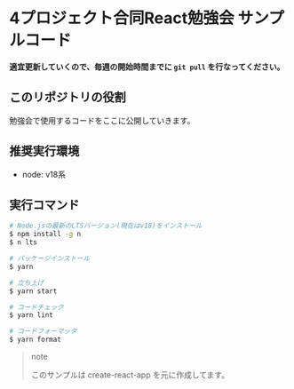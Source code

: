 # 4プロジェクト合同React勉強会 サンプルコード
**適宜更新していくので、毎週の開始時間までに `git pull` を行なってください。**

## このリポジトリの役割
勉強会で使用するコードをここに公開していきます。

## 推奨実行環境
- node: v18系

## 実行コマンド
```bash
# Node.jsの最新のLTSバージョン(現在はv18)をインストール
$ npm install -g n
$ n lts
```

```bash
# パッケージインストール
$ yarn

# 立ち上げ
$ yarn start

# コードチェック
$ yarn lint

# コードフォーマッタ
$ yarn format
```

> note
>
> このサンプルは create-react-app を元に作成してます。
